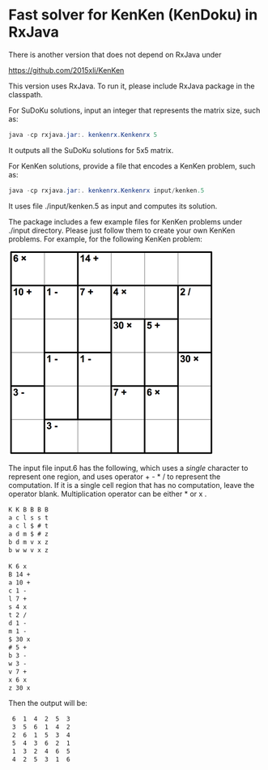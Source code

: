 # Fast solver for KenKen (KenDoku) in RxJava
 
 There is another version that does not depend on RxJava under 
 
 https://github.com/2015xli/KenKen
 
 This version uses RxJava. To run it, please include RxJava package in the classpath.
 
 For SuDoKu solutions, input an integer that represents the matrix size, such as:
 ```java
 java -cp rxjava.jar:. kenkenrx.Kenkenrx 5
 ```
 It outputs all the SuDoKu solutions for 5x5 matrix.
 
 For KenKen solutions, provide a file that encodes a KenKen problem, such as:
 ```java
 java -cp rxjava.jar:. kenkenrx.Kenkenrx input/kenken.5
 ```
 It uses file ./input/kenken.5 as input and computes its solution.
 
The package includes a few example files for KenKen problems under ./input directory. 
Please just follow them to create your own KenKen problems. 
For example, for the following KenKen problem:

![A 6x6 KenKen problem](./input/input.6.png)

The input file input.6 has the following, which uses a _single_ character to represent one region, and uses operator + - * / to represent the computation. If it is a single cell region that has no computation, leave the operator blank. Multiplication operator can be either * or x .
```
K K B B B B  
a c l s s t
a c l $ # t
a d m $ # z
b d m v x z
b w w v x z

K 6 x
B 14 +
a 10 +
c 1 -
l 7 +
s 4 x
t 2 /
d 1 -
m 1 -
$ 30 x
# 5 +
b 3 -
w 3 -
v 7 +
x 6 x
z 30 x
```
Then the output will be:

```
 6  1  4  2  5  3  
 3  5  6  1  4  2  
 2  6  1  5  3  4  
 5  4  3  6  2  1  
 1  3  2  4  6  5  
 4  2  5  3  1  6 
```
